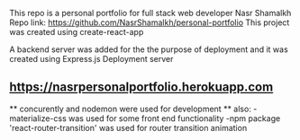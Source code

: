 This repo is a personal portfolio for full stack web developer Nasr Shamalkh
Repo link: https://github.com/NasrShamalkh/personal-portfolio
This project was created using create-react-app

A backend server was added for the the purpose of deployment and it was created using Express.js
Deployment server 
## https://nasrpersonalportfolio.herokuapp.com ##

 ** concurently and nodemon were used for development **
also:
-materialize-css was used for some front end functionality
-npm package 'react-router-transition' was used for router transition animation